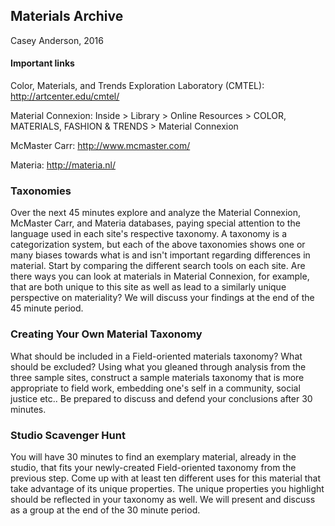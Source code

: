 ## Materials Archive
Casey Anderson, 2016

#### Important links
Color, Materials, and Trends Exploration Laboratory (CMTEL): http://artcenter.edu/cmtel/

Material Connexion: Inside > Library > Online Resources > COLOR, MATERIALS, FASHION & TRENDS > Material Connexion

McMaster Carr: http://www.mcmaster.com/

Materia: http://materia.nl/

### Taxonomies

Over the next 45 minutes explore and analyze the Material Connexion, McMaster Carr, and Materia databases, paying special attention to the language used in each site's respective taxonomy. A taxonomy is a categorization system, but each of the above taxonomies shows one or many biases towards what is and isn't important regarding differences in material. Start by comparing the different search tools on each site. Are there ways you can look at materials in Material Connexion, for example, that are both unique to this site as well as lead to a similarly unique perspective on materiality? We will discuss your findings at the end of the 45 minute period.

### Creating Your Own Material Taxonomy

What should be included in a Field-oriented materials taxonomy? What should be excluded? Using what you gleaned through analysis from the three sample sites, construct a sample materials taxonomy that is more appropriate to field work, embedding one's self in a community, social justice etc.. Be prepared to discuss and defend your conclusions after 30 minutes.

### Studio Scavenger Hunt

You will have 30 minutes to find an exemplary material, already in the studio, that fits your newly-created Field-oriented taxonomy from the previous step. Come up with at least ten different uses for this material that take advantage of its unique properties. The unique properties you highlight should be reflected in your taxonomy as well. We will present and discuss as a group at the end of the 30 minute period.
